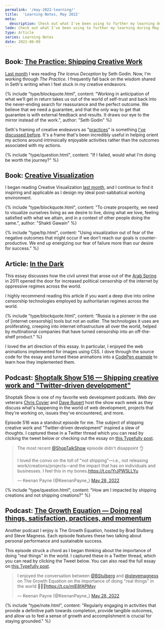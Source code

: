 ```yaml
---
permalink: '/may-2022-learning/'
title:  'Learning Notes, May 2022'
meta: 
  description: Check out what I've been using to further my learning during May 2022.
lede: Check out what I've been using to further my learning during May 2022.
type: Article
series: Learning Notes
date: 2022-06-09
---
```


## Book: [The Practice: Shipping Creative Work](https://www.indiebound.org/book/9780593328972)

[Last month](/april-2022-learning/) I was reading *The Icarus Deception* by Seth Godin. Now, I'm working through *The Practice*. I frequently fall back on the wisdom shared in Seth's writing when I feel stuck in my creative endeavors.

{% include "type/blockquote.html", content: "Working in anticipation of what we’ll get in return takes us out of the world of self-trust and back into the never-ending search for reassurance and the perfect outcome. We believe that we need a guarantee, and that the only way to get that guarantee is with external feedback and results. It draws our eye to the mirror instead of the work.", author: "Seth Godin" %}

Seth's framing of creative endeavors as "[practices](/tags/practices)" is something [I've discussed before](/practices/). It's a frame that's been incredibly useful in helping orient my actions around intrinsically enjoyable activities rather than the outcomes associated with my actions.

{% include "type/question.html", content: "If I failed, would what I'm doing be worth the journey?" %}

## Book: [Creative Visualization](https://www.indiebound.org/book/9781608684649)

I began reading Creative Visualization [last month](/april-2022-learning/), and I continue to find it inspiring and applicable as I design my ideal post-sabbatical working environment. 

{% include "type/blockquote.html", content: "To create prosperity, we need to visualize ourselves living as we desire to live, doing what we love, feeling satisfied with what we attain, and in a context of other people doing the same.", author: "Shakti Gawain" %}

{% include "type/tip.html", content: "Using visualization out of fear of the negative outcomes that might occur if we don't reach our goals is counter-productive. We end up energizing our fear of failure more than our desire for success." %}

## Article: [In the Dark](https://restofworld.org/2022/blackouts/)

This essay discusses how the civil unrest that arose out of the [Arab Spring](https://en.wikipedia.org/wiki/Arab_Spring) in 2011 opened the door for increased political censorship of the internet by oppressive regimes across the world.

I highly recommend reading this article if you want a deep dive into online censorship technologies employed by authoritarian regimes across the world.

{% include "type/blockquote.html", content: "Russia is a pioneer in the use of [internet censorship] tools but not an outlier. The technologies it uses are proliferating, creeping into internet infrastructure all over the world, helped by multinational companies that have turned censorship into an off-the-shelf product." %}

I loved the art direction of this essay. In particular, I enjoyed the web animations implemented for images using CSS. I dove through the source code for the essay and turned these animations into a [CodePen example](https://codepen.io/keenanpayne/pen/rNJjapZ/5d4f012df0610638651b5c4053a6c4f7?editors=1100) to learn how they implemented them.

## Podcast: [Shoptalk Show 516 — Shipping creative work and "Twitter-driven development"](https://shoptalkshow.com/516/)

Shoptalk Show is one of my favorite web development podcasts. Web dev veterans [Chris Coyier](http://chriscoyier.net) and [Dave Rupert](https://daverupert.com) host the show each week as they discuss what's happening in the world of web development, projects that they're working on, issues they've encountered, and more.

Episode 516 was a standout episode for me. The subject of shipping creative work and "Twitter-driven development" inspired a slew of thoughts. I captured these in a Twitter thread which you can read by clicking the tweet below or checking out the essay on [this Typefully post](https://typefully.com/KeenanPayne_/shoptalk-show-516-shipping-creative-work-and-Q9oMR2p). 

<blockquote class="tweet"><p lang="en" dir="ltr">The most recent <a href="https://twitter.com/ShopTalkShow?ref_src=twsrc%5Etfw">@ShopTalkShow</a> episode didn&#39;t disappoint 👌 <br><br>I loved the convo on the toll of &quot;not shipping&quot;—i.e., not releasing work/creations/projects—and the impact that has on individuals and businesses. I feel this in my bones.<a href="https://t.co/YrJPWSLLYu">https://t.co/YrJPWSLLYu</a></p>&mdash; Keenan Payne (@KeenanPayne_) <a href="https://twitter.com/KeenanPayne_/status/1530364036847505408?ref_src=twsrc%5Etfw">May 28, 2022</a></blockquote> <script async src="https://platform.twitter.com/widgets.js" charset="utf-8"></script>

{% include "type/question.html", content: "How am I impacted by shipping creations and not shipping creations?" %}

## Podcast: [The Growth Equation — Doing real things, satisfaction, practices, and momentum](https://thegrowtheq.com/do-more-real-things-in-the-world-be-better-and-feel-better/)

Another podcast I enjoy is The Growth Equation, hosted by Brad Stulberg and Steve Magness. Each episode features these two talking about personal performance and sustainable success.

This episode struck a chord as I began thinking about the importance of doing "real things" in the world. I captured these in a Twitter thread, which you can read by clicking the Tweet below. You can also read the full essay on [this Typefully post](https://typefully.com/KeenanPayne_/JlDHqXy). 

<blockquote class="tweet"><p lang="en" dir="ltr">I enjoyed the conversation between <a href="https://twitter.com/BStulberg?ref_src=twsrc%5Etfw">@BStulberg</a> and <a href="https://twitter.com/stevemagness?ref_src=twsrc%5Etfw">@stevemagness</a> on The Growth Equation on the importance of doing &quot;real things&quot; in the world 🚵🏻‍♂️<a href="https://t.co/mIE8fAPMsy">https://t.co/mIE8fAPMsy</a></p>&mdash; Keenan Payne (@KeenanPayne_) <a href="https://twitter.com/KeenanPayne_/status/1530630169450319874?ref_src=twsrc%5Etfw">May 28, 2022</a></blockquote>

{% include "type/note.html", content: "Regularly engaging in activities that provide a definitive path towards completion, provide tangible outcomes, and allow us to feel a sense of growth and accomplishment is crucial for staying grounded." %}